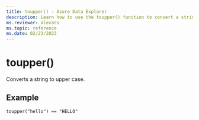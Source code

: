 ```yaml
---
title: toupper() - Azure Data Explorer
description: Learn how to use the toupper() function to convert a string to upper case.
ms.reviewer: alexans
ms.topic: reference
ms.date: 02/23/2023
---
```

# toupper()

Converts a string to upper case.

## Example

```kusto
toupper("hello") == "HELLO"
```
